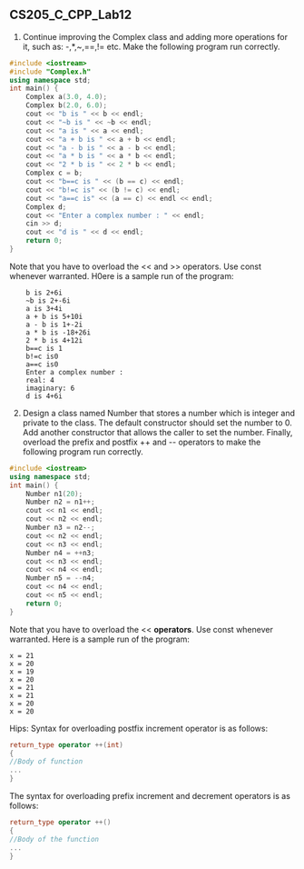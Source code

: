 <!--
 * @Github: https://github.com/Certseeds/CS205_C_CPP
 * @Organization: SUSTech
 * @Author: nanoseeds
 * @Date: 2020-06-09 08:47:28
 * @LastEditors: nanoseeds
 * @LastEditTime: 2020-06-09 08:53:03
 * @License: CC-BY-NC-SA_V4_0 or any later version 
 -->
## CS205_C_CPP_Lab12

1. Continue improving the Complex class and adding more operations for it, such as: -,*,~,==,!= etc. Make the following program run correctly.

``` cpp
#include <iostream>
#include "Complex.h"
using namespace std;
int main() {
    Complex a(3.0, 4.0);
    Complex b(2.0, 6.0);
    cout << "b is " << b << endl;
    cout << "~b is " << ~b << endl;
    cout << "a is " << a << endl;
    cout << "a + b is " << a + b << endl;
    cout << "a - b is " << a - b << endl;
    cout << "a * b is " << a * b << endl;
    cout << "2 * b is " << 2 * b << endl;
    Complex c = b;
    cout << "b==c is " << (b == c) << endl;
    cout << "b!=c is" << (b != c) << endl;
    cout << "a==c is" << (a == c) << endl << endl;
    Complex d;
    cout << "Enter a complex number : " << endl;
    cin >> d;
    cout << "d is " << d << endl;
    return 0;
}
```

Note that you have to overload the << and >> operators. Use const whenever warranted. H0ere is a sample run of the program:

``` log
    b is 2+6i
    ~b is 2+-6i
    a is 3+4i
    a + b is 5+10i
    a - b is 1+-2i
    a * b is -18+26i
    2 * b is 4+12i
    b==c is 1
    b!=c is0
    a==c is0
    Enter a complex number :
    real: 4
    imaginary: 6
    d is 4+6i
```

2. Design a class named Number that stores a number which is integer and private to the class. The default constructor should set the number to 0. Add another constructor that allows the caller to set the number. Finally, overload the prefix and postfix ++ and -- operators to make the following program run correctly.

``` cpp
#include <iostream>
using namespace std;
int main() {
    Number n1(20);
    Number n2 = n1++;
    cout << n1 << endl;
    cout << n2 << endl;
    Number n3 = n2--;
    cout << n2 << endl;
    cout << n3 << endl;
    Number n4 = ++n3;
    cout << n3 << endl;
    cout << n4 << endl;
    Number n5 = --n4;
    cout << n4 << endl;
    cout << n5 << endl;
    return 0;
}
```

Note that you have to overload the << **operators**. Use const whenever warranted. Here is a sample run of the program:

``` log
x = 21
x = 20
x = 19
x = 20
x = 21
x = 21
x = 20
x = 20
```

Hips:
Syntax for overloading postfix increment operator is as follows:

``` cpp
return_type operator ++(int)
{
//Body of function
...
}
```

The syntax for overloading prefix increment and decrement operators is as follows:

``` cpp
return_type operator ++()
{
//Body of the function
...
}
```